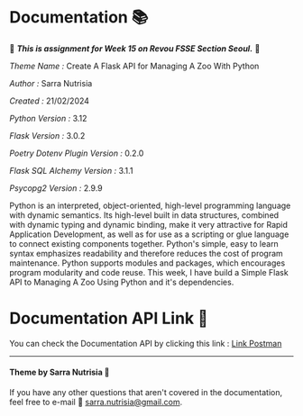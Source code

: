 # Documentation 📚


🔎 **_This is assignment for Week 15 on Revou FSSE Section Seoul._** 🔎



*Theme Name :* Create A Flask API for Managing A Zoo With Python

*Author :* Sarra Nutrisia

*Created :* 21/02/2024 

*Python Version :* 3.12

*Flask Version :* 3.0.2

*Poetry Dotenv Plugin Version :* 0.2.0

*Flask SQL Alchemy Version :* 3.1.1

*Psycopg2 Version :* 2.9.9


Python is an interpreted, object-oriented, high-level programming language with dynamic semantics. Its high-level built in data structures, combined with dynamic typing and dynamic binding, make it very attractive for Rapid Application Development, as well as for use as a scripting or glue language to connect existing components together. Python's simple, easy to learn syntax emphasizes readability and therefore reduces the cost of program maintenance. Python supports modules and packages, which encourages program modularity and code reuse. This week, I have build a Simple Flask API to Managing A Zoo Using Python and it's dependencies.

# Documentation API Link 🚀
You can check the Documentation API by clicking this link : [Link Postman](https://documenter.getpostman.com/view/29004934/2sA2rAzMxM) 
  
***

#### Theme by Sarra Nutrisia &#127776;
If you have any other questions that aren't covered in the documentation, feel free to e-mail &#128233; <sarra.nutrisia@gmail.com>.
